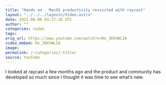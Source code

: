 ```yaml
---
title: "Hands on - MacOS productivity revisited with raycast"
layout: "../../../layouts/Video.astro"
date: 2021-06-08 03:27:26 UTC
author: ""
categories: video
tags: 
orig_url: https://www.youtube.com/watch?v=Ro_3EKVWLIA
video_embed: Ro_3EKVWLIA
image:
permalink: /:categories/:title/
source: YouTube
---
```

I looked at raycast a few months ago and the product and community has developed so much since I thought it was time to see what’s new.